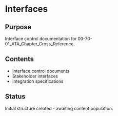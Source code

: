 # Interfaces

## Purpose
Interface control documentation for 00-70-01_ATA_Chapter_Cross_Reference.

## Contents
- Interface control documents
- Stakeholder interfaces
- Integration specifications

## Status
Initial structure created - awaiting content population.
